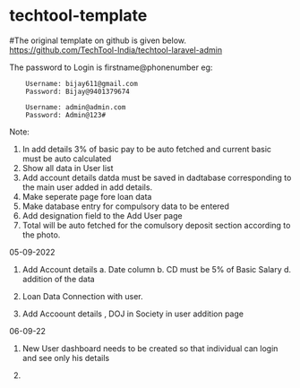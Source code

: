 # techtool-template

#The original template on github is given below.
https://github.com/TechTool-India/techtool-laravel-admin

The password to Login is firstname@phonenumber
    eg:
        
        Username: bijay611@gmail.com
        Password: Bijay@9401379674

        Username: admin@admin.com
        Password: Admin@123#

 
Note:

1. In add details 3% of basic pay to be auto fetched and current basic must be auto calculated
2. Show all data in User list
3. Add account details datda must be saved in dadtabase corresponding to the main user added in add details.
4. Make seperate page fore loan data
5. Make database entry for compulsory data to be entered
6. Add designation field to the Add User page
7. Total will be auto fetched for the comulsory deposit section according to the photo.


05-09-2022
1. Add Account details 
    a. Date column 
    b. CD must be 5% of Basic Salary
    d. addition of the data
2. Loan Data Connection with user.

3. Add Accoount details , DOJ in Society in user addition page

06-09-22
1. New User dashboard needs to be created so that individual can login and see only his details

2. 